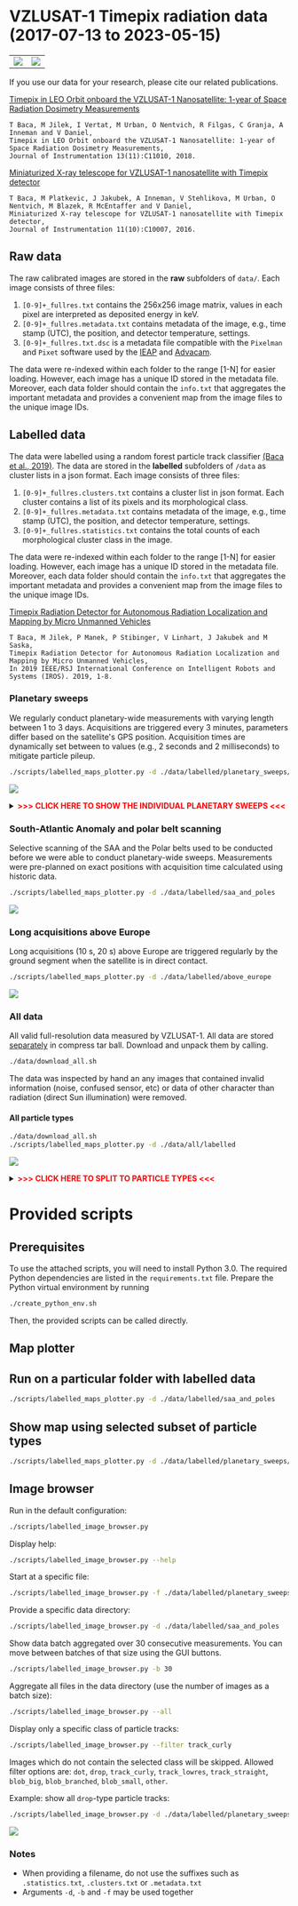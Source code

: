 # VZLUSAT-1 Timepix radiation data (2017-07-13 to 2023-05-15)

|                          |                          |
|--------------------------|--------------------------|
| ![](./plots/45711_1.png) | ![](./plots/37040_1.png) |

If you use our data for your research, please cite our related publications.

[Timepix in LEO Orbit onboard the VZLUSAT-1 Nanosatellite: 1-year of Space Radiation Dosimetry Measurements](http://mrs.felk.cvut.cz/data/papers/jinst_2018_vzlusat.pdf)
```
T Baca, M Jilek, I Vertat, M Urban, O Nentvich, R Filgas, C Granja, A Inneman and V Daniel,
Timepix in LEO Orbit onboard the VZLUSAT-1 Nanosatellite: 1-year of Space Radiation Dosimetry Measurements,
Journal of Instrumentation 13(11):C11010, 2018.
```

[Miniaturized X-ray telescope for VZLUSAT-1 nanosatellite with Timepix detector](http://mrs.felk.cvut.cz/data/papers/iworid_2016_tomas_baca.pdf)
```
T Baca, M Platkevic, J Jakubek, A Inneman, V Stehlikova, M Urban, O Nentvich, M Blazek, R McEntaffer and V Daniel,
Miniaturized X-ray telescope for VZLUSAT-1 nanosatellite with Timepix detector,
Journal of Instrumentation 11(10):C10007, 2016.
```

## Raw data

The raw calibrated images are stored in the **raw** subfolders of `data/`.
Each image consists of three files:

1. `[0-9]+_fullres.txt` contains the 256x256 image matrix, values in each pixel are interpreted as deposited energy in keV.
2. `[0-9]+_fullres.metadata.txt` contains metadata of the image, e.g., time stamp (UTC), the position, and detector temperature, settings.
3. `[0-9]+_fullres.txt.dsc` is a metadata file compatible with the `Pixelman` and `Pixet` software used by the [IEAP](http://www.utef.cvut.cz/ieap) and [Advacam](https://advacam.com/).

The data were re-indexed within each folder to the range [1-N] for easier loading.
However, each image has a unique ID stored in the metadata file.
Moreover, each data folder should contain the `info.txt` that aggregates the important metadata and provides a convenient map from the image files to the unique image IDs.

## Labelled data

The data were labelled using a random forest particle track classifier [(Baca et al., 2019)](http://mrs.felk.cvut.cz/data/papers/iros_2019_timepix.pdf).
The data are stored in the **labelled** subfolders of `/data` as cluster lists in a json format.
Each image consists of three files:

1. `[0-9]+_fullres.clusters.txt` contains a cluster list in json format. Each cluster contains a list of its pixels and its morphological class.
2. `[0-9]+_fullres.metadata.txt` contains metadata of the image, e.g., time stamp (UTC), the position, and detector temperature, settings.
3. `[0-9]+_fullres.statistics.txt` contains the total counts of each morphological cluster class in the image.

The data were re-indexed within each folder to the range [1-N] for easier loading.
However, each image has a unique ID stored in the metadata file.
Moreover, each data folder should contain the `info.txt` that aggregates the important metadata and provides a convenient map from the image files to the unique image IDs.

[Timepix Radiation Detector for Autonomous Radiation Localization and Mapping by Micro Unmanned Vehicles](http://mrs.felk.cvut.cz/data/papers/iros_2019_timepix.pdf)
```
T Baca, M Jilek, P Manek, P Stibinger, V Linhart, J Jakubek and M Saska,
Timepix Radiation Detector for Autonomous Radiation Localization and Mapping by Micro Unmanned Vehicles,
In 2019 IEEE/RSJ International Conference on Intelligent Robots and Systems (IROS). 2019, 1-8.
```

### Planetary sweeps

We regularly conduct planetary-wide measurements with varying length between 1 to 3 days.
Acquisitions are triggered every 3 minutes, parameters differ based on the satellite's GPS position.
Acquisition times are dynamically set between to values (e.g., 2 seconds and 2 milliseconds) to mitigate particle pileup.

```bash
./scripts/labelled_maps_plotter.py -d ./data/labelled/planetary_sweeps/all
```
![](./plots/planetary_sweeps/all.png)

<details>
<summary><b><span style="color: red;"> >>> CLICK HERE TO SHOW THE INDIVIDUAL PLANETARY SWEEPS <<< </span></b></summary>
<p>

```bash
./scripts/labelled_maps_plotter.py -d ./data/labelled/planetary_sweeps/01_2019-09-25
```
![](./plots/planetary_sweeps/01_2019-09-25.png)

```bash
./scripts/labelled_maps_plotter.py -d ./data/labelled/planetary_sweeps/02_2019-09-26
```
![](./plots/planetary_sweeps/02_2019-09-26.png)

```bash
./scripts/labelled_maps_plotter.py -d ./data/labelled/planetary_sweeps/03_2019-11-04
```
![](./plots/planetary_sweeps/03_2019-11-04.png)

```bash
./scripts/labelled_maps_plotter.py -d ./data/labelled/planetary_sweeps/04_2019-11-16
```
![](./plots/planetary_sweeps/04_2019-11-16.png)

```bash
./scripts/labelled_maps_plotter.py -d ./data/labelled/planetary_sweeps/05_2019-11-28
```
![](./plots/planetary_sweeps/05_2019-11-28.png)

```bash
./scripts/labelled_maps_plotter.py -d ./data/labelled/planetary_sweeps/06_2019-12-20
```
![](./plots/planetary_sweeps/06_2019-12-20.png)

```bash
./scripts/labelled_maps_plotter.py -d ./data/labelled/planetary_sweeps/07_2020-01-07
```
![](./plots/planetary_sweeps/07_2020-01-07.png)

```bash
./scripts/labelled_maps_plotter.py -d ./data/labelled/planetary_sweeps/08_2020-02-11
```
![](./plots/planetary_sweeps/08_2020-02-11.png)

```bash
./scripts/labelled_maps_plotter.py -d ./data/labelled/planetary_sweeps/09_2020-03-05
```
![](./plots/planetary_sweeps/09_2020-03-05.png)

```bash
./scripts/labelled_maps_plotter.py -d ./data/labelled/planetary_sweeps/10_2020-03-16
```
![](./plots/planetary_sweeps/10_2020-03-16.png)

```bash
./scripts/labelled_maps_plotter.py -d ./data/labelled/planetary_sweeps/11_2020-05-22
```
![](./plots/planetary_sweeps/11_2020-05-22.png)

```bash
./scripts/labelled_maps_plotter.py -d ./data/labelled/planetary_sweeps/12_2020-06-09
```
![](./plots/planetary_sweeps/12_2020-06-09.png)

```bash
./scripts/labelled_maps_plotter.py -d ./data/labelled/planetary_sweeps/13_2020-07-09
```
![](./plots/planetary_sweeps/13_2020-07-09.png)

```bash
./scripts/labelled_maps_plotter.py -d ./data/labelled/planetary_sweeps/14_2020-09-26
```
![](./plots/planetary_sweeps/14_2020-09-26.png)

```bash
./scripts/labelled_maps_plotter.py -d ./data/labelled/planetary_sweeps/15_2020_11_21
```
![](./plots/planetary_sweeps/15_2020_11_21.png)

```bash
./scripts/labelled_maps_plotter.py -d ./data/labelled/planetary_sweeps/16_2021-05-03
```
![](./plots/planetary_sweeps/16_2021-05-03.png)

```bash
./scripts/labelled_maps_plotter.py -d ./data/labelled/planetary_sweeps/17_2021-05-13
```
![](./plots/planetary_sweeps/17_2021-05-13.png)

```bash
./scripts/labelled_maps_plotter.py -d ./data/labelled/planetary_sweeps/18_2021-05-27
```
![](./plots/planetary_sweeps/18_2021-05-27.png)

```bash
./scripts/labelled_maps_plotter.py -d ./data/labelled/planetary_sweeps/19_2021-10-12
```
![](./plots/planetary_sweeps/19_2021-10-12.png)

```bash
./scripts/labelled_maps_plotter.py -d ./data/labelled/planetary_sweeps/20_2021-10-30
```
![](./plots/planetary_sweeps/20_2021-10-30.png)

```bash
./scripts/labelled_maps_plotter.py -d ./data/labelled/planetary_sweeps/21_2022-11-03
```
![](./plots/planetary_sweeps/21_2022-11-03.png)

```bash
./scripts/labelled_maps_plotter.py -d ./data/labelled/planetary_sweeps/22_2022-11-08
```
![](./plots/planetary_sweeps/22_2022-11-08.png)

```bash
./scripts/labelled_maps_plotter.py -d ./data/labelled/planetary_sweeps/23_2023-01-16
```
![](./plots/planetary_sweeps/23_2023-01-16.png)

```bash
./scripts/labelled_maps_plotter.py -d ./data/labelled/planetary_sweeps/24_2023-04-20
```
![](./plots/planetary_sweeps/24_2023-04-20.png)

```bash
./scripts/labelled_maps_plotter.py -d ./data/labelled/planetary_sweeps/25_2023-05-10
```
![](./plots/planetary_sweeps/25_2023-05-10.png)

</p>
</details>

### South-Atlantic Anomaly and polar belt scanning

Selective scanning of the SAA and the Polar belts used to be conducted before we were able to conduct planetary-wide sweeps.
Measurements were pre-planned on exact positions with acquisition time calculated using historic data.

```bash
./scripts/labelled_maps_plotter.py -d ./data/labelled/saa_and_poles
```
![](./plots/saa_and_poles.png)

### Long acquisitions above Europe

Long acquisitions (10 s, 20 s) above Europe are triggered regularly by the ground segment when the satellite is in direct contact.
```bash
./scripts/labelled_maps_plotter.py -d ./data/labelled/above_europe
```
![](./plots/above_europe.png)

### All data

All valid full-resolution data measured by VZLUSAT-1.
All data are stored [separately](https://github.com/vzlusat/vzlusat1-timepix-data/tree/data_all) in compress tar ball.
Download and unpack them by calling.
```bash
./data/download_all.sh
```
The data was inspected by hand an any images that contained invalid information (noise, confused sensor, etc) or data of other character than radiation (direct Sun illumination) were removed.

#### All particle types

```bash
./data/download_all.sh
./scripts/labelled_maps_plotter.py -d ./data/all/labelled
```
![](./plots/all_data.png)

<details>
<summary><b><span style="color: red;"> >>> CLICK HERE TO SPLIT TO PARTICLE TYPES <<< </span></b></summary>
<p>

#### Weak beta, Gamma, X-ray

```bash
./data/download_all.sh
./scripts/labelled_maps_plotter.py -d ./data/all/labelled --filter dot
```
![](./plots/all_data_gamma_weak_beta.png)

#### Ions, Alpha

```bash
./data/download_all.sh
./scripts/labelled_maps_plotter.py -d ./data/all/labelled --filter "blob_branched blob_big blob_small"
```
![](./plots/all_data_ions.png)

#### Beta

```bash
./data/download_all.sh
./scripts/labelled_maps_plotter.py -d ./data/all/labelled --filter "track_straight track_lowres track_curly"
```
![](./plots/all_data_beta.png)

</p>
</details>

# Provided scripts

## Prerequisites

To use the attached scripts, you will need to install Python 3.0.
The required Python dependencies are listed in the `requirements.txt` file.
Prepare the Python virtual environment by running
```bash
./create_python_env.sh
```
Then, the provided scripts can be called directly.

## Map plotter

## Run on a particular folder with labelled data

```bash
./scripts/labelled_maps_plotter.py -d ./data/labelled/saa_and_poles
```

## Show map using selected subset of particle types

```bash
./scripts/labelled_maps_plotter.py -d ./data/labelled/planetary_sweeps/all --filter "track_straight track_lowres track_curly"
```

## Image browser

Run in the default configuration:

```bash
./scripts/labelled_image_browser.py
```

Display help:
```bash
./scripts/labelled_image_browser.py --help
```

Start at a specific file:
```bash
./scripts/labelled_image_browser.py -f ./data/labelled/planetary_sweeps/01_2019-09-25/1_fullres
```

Provide a specific data directory:
```bash
./scripts/labelled_image_browser.py -d ./data/labelled/saa_and_poles
```

Show data batch aggregated over 30 consecutive measurements. You can move between batches of that size using the GUI buttons.
```bash
./scripts/labelled_image_browser.py -b 30
```

Aggregate all files in the data directory (use the number of images as a batch size):
```bash
./scripts/labelled_image_browser.py --all
```

Display only a specific class of particle tracks:
```bash
./scripts/labelled_image_browser.py --filter track_curly
```
Images which do not contain the selected class will be skipped. Allowed filter options are: `dot`, `drop`, `track_curly`, `track_lowres`, `track_straight`, `blob_big`, `blob_branched`, `blob_small`, `other`.

Example: show all `drop`-type particle tracks:
```bash
./scripts/labelled_image_browser.py -d ./data/labelled/planetary_sweeps/all --all --filter drop
```
![](./plots/labelled_image_browser.png)

### Notes

* When providing a filename, do not use the suffixes such as `.statistics.txt`, `.clusters.txt` or `.metadata.txt`
* Arguments `-d`, `-b` and `-f` may be used together
